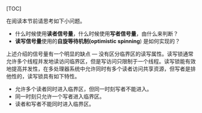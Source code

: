 [TOC]

在阅读本节前请思考如下小问题。

- 什么时候使用**读者信号量**，什么时候使用**写者信号量**，由什么来判断？
- **读写信号量**使用的**自旋等待机制(optimistic spinning**) 是如何实现的？

上述介绍的信号量有一个明显的缺点 — 没有区分临界区的读写属性。读写锁通常允许多个线程并发地读访问临界区，但是写访问只限制于一个线程。读写锁能有效地提高并发性，在多处理器系统中允许同时有多个读者访问共享资源，但写者是排他性的，读写锁具有如下特性。

- 允许多个读者同时进入临界区，但同一时刻写者不能进入。
- 同一时刻只允许一个写者进入临界区。
- 读者和写者不能同时进入临界区。